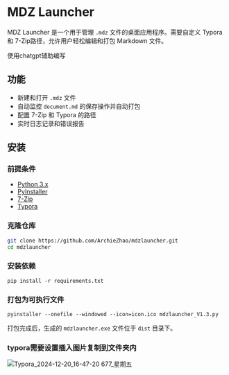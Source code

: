 # MDZ Launcher

MDZ Launcher 是一个用于管理 `.mdz` 文件的桌面应用程序。需要自定义 Typora 和 7-Zip路径，允许用户轻松编辑和打包 Markdown 文件。

使用chatgpt辅助编写

## 功能

- 新建和打开 `.mdz` 文件
- 自动监控 `document.md` 的保存操作并自动打包
- 配置 7-Zip 和 Typora 的路径
- 实时日志记录和错误报告

## 安装

### 前提条件

- [Python 3.x](https://www.python.org/downloads/)
- [PyInstaller](https://www.pyinstaller.org/)
- [7-Zip](https://www.7-zip.org/)
- [Typora](https://typora.io/)

### 克隆仓库

```bash
git clone https://github.com/ArchieZhao/mdzlauncher.git
cd mdzlauncher
```




### 安装依赖

```
pip install -r requirements.txt
```



### 打包为可执行文件

```
pyinstaller --onefile --windowed --icon=icon.ico mdzlauncher_V1.3.py
```

打包完成后，生成的 `mdzlauncher.exe` 文件位于 `dist` 目录下。

### typora需要设置插入图片复制到文件夹内
![Typora_2024-12-20_16-47-20 677_星期五](https://github.com/user-attachments/assets/dc33013f-3041-4da3-8f73-ba13db84bbcd)
